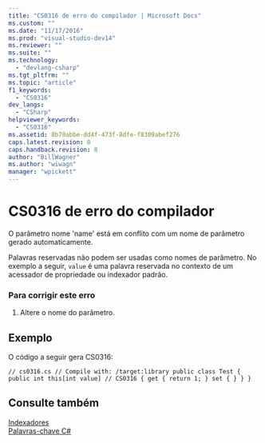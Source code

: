 ```yaml
---
title: "CS0316 de erro do compilador | Microsoft Docs"
ms.custom: ""
ms.date: "11/17/2016"
ms.prod: "visual-studio-dev14"
ms.reviewer: ""
ms.suite: ""
ms.technology: 
  - "devlang-csharp"
ms.tgt_pltfrm: ""
ms.topic: "article"
f1_keywords: 
  - "CS0316"
dev_langs: 
  - "CSharp"
helpviewer_keywords: 
  - "CS0316"
ms.assetid: 8b70abbe-dd4f-473f-8dfe-f8309abef276
caps.latest.revision: 8
caps.handback.revision: 8
author: "BillWagner"
ms.author: "wiwagn"
manager: "wpickett"
---
```

# CS0316 de erro do compilador
O parâmetro nome 'name' está em conflito com um nome de parâmetro gerado automaticamente.  
  
 Palavras reservadas não podem ser usadas como nomes de parâmetro. No exemplo a seguir, `value` é uma palavra reservada no contexto de um acessador de propriedade ou indexador padrão.  
  
### Para corrigir este erro  
  
1.  Altere o nome do parâmetro.  
  
## Exemplo  
 O código a seguir gera CS0316:  
  
```  
// cs0316.cs // Compile with: /target:library public class Test { public int this[int value] // CS0316 { get { return 1; } set { } } }  
```  
  
## Consulte também  
 [Indexadores](/dotnet/csharp/programming-guide/indexers/index)   
 [Palavras\-chave C\#](/dotnet/csharp/language-reference/keywords/index)